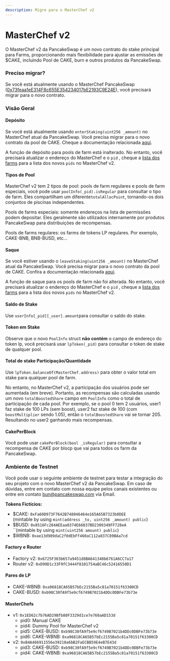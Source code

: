 ```yaml
---
description: Migre para o MasterChef v2
---
```


# MasterChef v2

O MasterChef v2 da PancakeSwap é um novo contrato do stake principal para Farms, proporcionando mais flexibilidade para ajustar as emissões de $CAKE, incluindo Pool de CAKE, burn e outros produtos da PancakeSwap.

### Preciso migrar?

Se você está atualmente usando o MasterChef PancakeSwap ([0x73feaa1eE314F8c655E354234017bE2193C9E24E](https://bscscan.com/address/0x73feaa1eE314F8c655E354234017bE2193C9E24E)), você precisará migrar para o novo contrato.

### Visão Geral

#### Depósito

Se você está atualmente usando `enterStaking(uint256 _amount)` no MasterChef atual da PancakeSwap. Você precisa migrar para o novo contrato da pool de CAKE. Cheque a documentação relacionada [aqui](../cake-syrup-pool.md).

A função de depósito para pools de farm está inalterado. No entanto, você precisará atualizar o endereço do MasterChef e o `pid` , cheque a [lista dos farms](list-of-farms.md) para a lista dos novos `pids` no MasterChef v2.

#### Tipos de Pool&#x20;

MasterChef v2 tem 2 tipos de pool: pools de farm regulares e pools de farm especiais, você pode usar `poolInfo(_pid).isRegular` para consultar o tipo de farm. Eles compartilham um diferente`totalAllocPoint`, tornando-os dois conjuntos de piscinas independentes.

Pools de farms especiais: somente endereços na lista de permissões podem depositar. Eles geralmente são utilizados internamente por produtos PancakeSwap para distribuições de recompensas.

Pools de farms regulares: os farms de tokens LP regulares. Por exemplo, CAKE-BNB, BNB-BUSD, etc…

#### Saque

Se você estiver usando o `leaveStaking(uint256 _amount)` no MasterChef atual da PancakeSwap. Você precisa migrar para o novo contrato da pool de CAKE. Confira a documentação relacionada [aqui](../cake-syrup-pool.md).

A função de saque para os pools de farm não foi alterada. No entanto, você precisará atualizar o endereço do MasterChef e o `pid` , cheque a [lista dos farms](list-of-farms.md) para a lista dos novos `pids` no MasterChef v2.

#### Saldo de Stake

Use `userInfo[_pid][_user].amount`para consultar o saldo do stake.

#### Token em Stake&#x20;

Observe que o novo `PoolInfo` struct **não contém** o campo de endereço do token lp, você precisará usar `lpToken(_pid)` para consultar o token de stake de qualquer pool.

#### Total de stake Participação/Quantidade

Use `lpToken.balanceOf(MasterChef.address)` para obter o valor total em stake para qualquer pool de farm.

No entanto, no MasterChef v2, a participação dos usuários pode ser aumentada (em breve). Portanto, as recompensas são calculadas usando um novo `totalBoostedShare` campo em `PoolInfo` como o total de participação de cada pool. Por exemplo, se o pool 0 tem 2 usuários, user1 faz stake de 100 LPs (sem boost), user2 faz stake de 100 (com `boostMultiplier` sendo 1.05), então o `totalBoostedShare` vai se tornar 205. Resultando no user2 ganhando mais recompensas.

#### CakePerBlock

Você pode usar `cakePerBlock(bool _isRegular)` para consultar a recompensa de CAKE por blocp que vai para todos os farm da PancakeSwap.

### Ambiente de Testnet&#x20;

Você pode usar o seguinte ambiente de testnet para testar a integração do seu projeto com o novo MasterChef v2 da PancakeSwap. Em caso de dúvidas, entre em contato com nossa equipe pelos canais existentes ou entre em contato bun@pancakeswap.com via Email.

**Tokens Fictícios:**

* $CAKE: `0xFa60D973F7642B748046464e165A65B7323b0DEE`\
  (mintable by using `mint(address _to, uint256 _amount) public`)
* $BUSD: `0x8516Fc284AEEaa0374E66037BD2309349FF728eA`\
  \`\`(mintable by using `mint(uint256 amount) public`)
* $WBNB: `0xae13d989daC2f0dEbFf460aC112a837C89BAa7cd`

#### Factory e Router

* Factory v2: `0x6725F303b657a9451d8BA641348b6761A6CC7a17`
* Router v2: `0xD99D1c33F9fC3444f8101754aBC46c52416550D1`

#### Pares de LP&#x20;

* CAKE-WBNB: `0xa96818CA65B57bEc2155Ba5c81a70151f63300CD`
* CAKE-BUSD: `0xb98C30fA9f5e9cf6749B7021b4DDc0DBFe73b73e`

#### MasterChefs

* v1: `0x1ED62c7b76AD29Bfb80F3329d1ce7e760aAD153d`
  * pid0: Manual CAKE
  * pid4: Dummy Pool for MasterChef v2
  * pid5: CAKE-BUSD: `0xb98C30fA9f5e9cf6749B7021b4DDc0DBFe73b73e`
  * pid6: CAKE-WBNB: `0xa96818CA65B57bEc2155Ba5c81a70151f63300CD`
* v2: `0xB4A466911556e39210a6bB2FaECBB59E4eB7E43d`
  * pid3: CAKE-BUSD: `0xb98C30fA9f5e9cf6749B7021b4DDc0DBFe73b73e`
  * pid4: CAKE-WBNB: `0xa96818CA65B57bEc2155Ba5c81a70151f63300CD`

